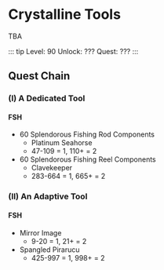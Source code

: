 # Crystalline Tools

TBA

::: tip
Level: 90
Unlock: ???
Quest: ???
:::

## Quest Chain

### (I) A Dedicated Tool

#### FSH

- 60 Splendorous Fishing Rod Components
  - Platinum Seahorse
  - 47-109 = 1, 110+ = 2
- 60 Splendorous Fishing Reel Components
  - Clavekeeper
  - 283-664 = 1, 665+ = 2

### (II) An Adaptive Tool

#### FSH

- Mirror Image
  - 9-20 = 1, 21+ = 2
- Spangled Pirarucu
  - 425-997 = 1, 998+ = 2